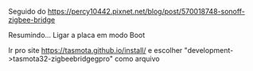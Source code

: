 
Seguido do
https://percy10442.pixnet.net/blog/post/570018748-sonoff-zigbee-bridge


Resumindo...
Ligar a placa em modo Boot




Ir pro site https://tasmota.github.io/install/ e escolher "development->tasmota32-zigbeebridgegpro" como arquivo
